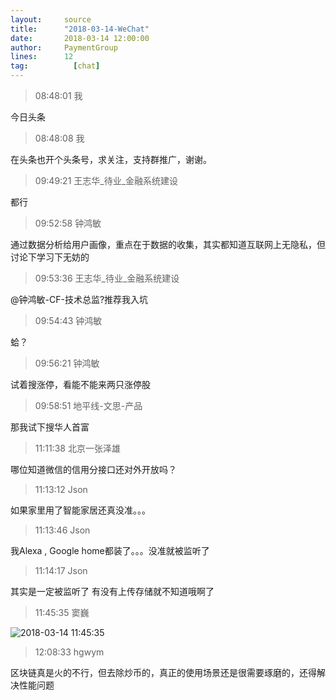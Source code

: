 ```yaml
---
layout:     source 
title:      "2018-03-14-WeChat"
date:       2018-03-14 12:00:00
author:     PaymentGroup
lines:      12 
tag:		  [chat]
---
```

> 08:48:01  我  
   
今日头条  
   
> 08:48:08  我  
   
在头条也开个头条号，求关注，支持群推广，谢谢。  
   
> 09:49:21  王志华_待业_金融系统建设  
   
都行  
   
> 09:52:58  钟鸿敏  
   
通过数据分析给用户画像，重点在于数据的收集，其实都知道互联网上无隐私，但讨论下学习下无妨的  
   
> 09:53:36  王志华_待业_金融系统建设  
   
@钟鸿敏-CF-技术总监?推荐我入坑  
   
> 09:54:43  钟鸿敏  
   
蛤？  
   
> 09:56:21  钟鸿敏  
   
试着搜涨停，看能不能来两只涨停股  
   
> 09:58:51  地平线-文思-产品  
   
那我试下搜华人首富  
   
> 11:11:38  北京一张泽雄  
   
哪位知道微信的信用分接口还对外开放吗？  
   
> 11:13:12  Json  
   
如果家里用了智能家居还真没准。。。  
   
> 11:13:46  Json  
   
我Alexa , Google home都装了。。。没准就被监听了  
   
> 11:14:17  Json  
   
其实是一定被监听了 有没有上传存储就不知道哦啊了  
   
> 11:45:35  窦巍  
   
![2018-03-14 11:45:35](http://static.cocolian.cn/img/201803/20180314_114535.png) 
   
> 12:08:33  hgwym  
   
区块链真是火的不行，但去除炒币的，真正的使用场景还是很需要琢磨的，还得解决性能问题  
   
